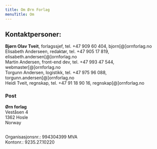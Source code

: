 ```yaml
---
title: Om Ørn Forlag
menuTitle: Om
---
```


## Kontaktpersoner:
**Bjørn Olav Tveit**, forlagssjef, tel. +47 909 60 404, bjorn[@]ornforlag.no  
Elisabeth Anderseen, redaktør, tel. +47 905 17 819, elisabeth.andersen[@]ornforlag.no  
Martin Andersen, front-end dev, tel. +47 993 47 544, webmaster[@]ornforlag.no  
Torgunn Andersen, logistikk, tel. +47 975 96 088, torgunn.andersen[@]ornforlag.no  
Heidi Tveit, regnskap, tel. +47 91 18 90 16, regnskap[@]ornforlag.no  
 
### Post
**Ørn forlag**  
Veståsen 4  
1362 Hosle  
Norway  
##
Organisasjonsnr.: 994304399 MVA  
Kontonr.: 9235.27.10220
